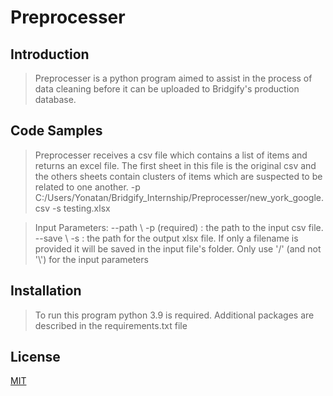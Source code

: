 # Preprocesser

## Introduction

> Preprocesser is a python program aimed to assist in the process of data cleaning before it can be uploaded to Bridgify's production database.

## Code Samples

> Preprocesser receives a csv file which contains a list of items and returns an excel file. The first sheet in this file is the original csv and the others sheets contain clusters of items which are suspected to be related to one another.
-p C:/Users/Yonatan/Bridgify_Internship/Preprocesser/new_york_google.csv -s testing.xlsx

> Input Parameters:
--path \ -p (required) : the path to the input csv file.  <br>
--save \ -s : the path for the output xlsx file. If only a filename is provided it will be saved in the input file's folder.
Only use '/' (and not '\\') for the input parameters

## Installation

> To run this program python 3.9 is required. Additional packages are described in the requirements.txt file
 
## License
[MIT](https://choosealicense.com/licenses/mit/)